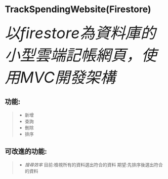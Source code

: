 # TrackSpendingWebsite(Firestore)
<font size=90>*以firestore為資料庫的小型雲端記帳網頁，使用MVC開發架構* </font>
## 功能:
 > * 新增
 > * 查詢
 > * 刪除
 > * 排序
## 可改進的功能:
 > * *搜尋效率* 目前:檢視所有的資料選出符合的資料 期望:先排序後選出符合的資料